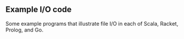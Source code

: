 ## Example I/O code

Some example programs that illustrate file I/O in each of 
Scala, Racket, Prolog, and Go.
